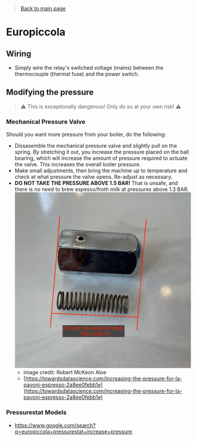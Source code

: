 > [Back to main page](../../README.md)

# Europiccola

## Wiring
- Simply wire the relay's switched voltage (mains) between the thermocouple (thermal fuse) and the power switch.

## Modifying the pressure
> ⚠️ This is exceptionally dangerous! Only do so at your own risk! ⚠️

### Mechanical Pressure Valve
Should you want more pressure from your boiler, do the following:
- Dissasemble the mechanical pressure valve and slightly pull on the spring. By stretching it out, you increase the pressure placed on the ball bearing, which will increase the amount of pressure required to actuate the valve. This increases the overall boiler pressure.
- Make small adjustments, then bring the machine up to temperature and check at what pressure the valve opens. Re-adjust as necessary.
- **DO NOT TAKE THE PRESSURE ABOVE 1.5 BAR!** That is unsafe, and there is no need to brew espesso/froth milk at pressures above 1.3 BAR.
    ![image of europiccola ball bearing pressure safety valve](../images/mech_valve.jpeg)
    - image credit: Robert McKeon Aloe
    - [https://towardsdatascience.com/increasing-the-pressure-for-la-pavoni-espresso-2a8ee0febb1e](https://towardsdatascience.com/increasing-the-pressure-for-la-pavoni-espresso-2a8ee0febb1e)

### Pressurestat Models
- https://www.google.com/search?q=europiccola+pressurestat+increase+pressure
